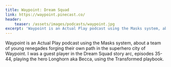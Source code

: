 ```yaml
---
title: Waypoint: Dream Squad
link: https://waypoint.pinecast.co/
header:
    teaser: /assets/images/podcasts/waypoint.jpg
excerpt: 'Waypoint is an Actual Play podcast using the Masks system, about a team of young renegades forging their own path in the superhero city of Waypoint. I was a guest player in the Dream Squad story arc, episodes 35-44, playing the hero Longhorn aka Becca, using the Transformed playbook.'
---
```

Waypoint is an Actual Play podcast using the Masks system, about a team of young renegades forging their own path in the superhero city of Waypoint. I was a guest player in the Dream Squad story arc, episodes 35-44, playing the hero Longhorn aka Becca, using the Transformed playbook.
